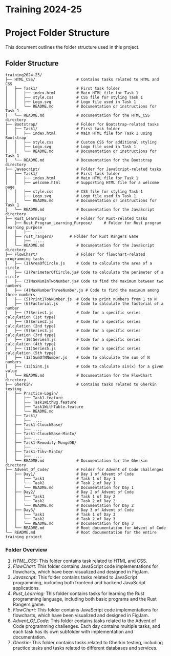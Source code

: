 # Training 2024-25

# Project Folder Structure

This document outlines the folder structure used in this project.

## Folder Structure

```
training2024-25/
├── HTML_CSS/                  # Contains tasks related to HTML and CSS
│   ├── Task1/                 # First task folder
│   │   ├── index.html         # Main HTML file for Task 1
│   │   ├── style.css          # CSS file for styling Task 1
│   │   ├── Logo.svg           # Logo file used in Task 1
│   │   └── README.md          # Documentation or instructions for Task 1
│   └── README.md              # Documentation for the HTML_CSS directory
├── Bootstrap/                 # Folder for Bootstrap-related tasks
│   ├── Task1/                 # First task folder
│   │   ├── index.html         # Main HTML file for Task 1 using Bootstrap
│   │   ├── style.css          # Custom CSS for additional styling
│   │   ├── Logo.svg           # Logo file used in Task 1
│   │   └── README.md          # Documentation or instructions for Task 1
│   └── README.md              # Documentation for the Bootstrap directory
├── Javascript/                # Folder for JavaScript-related tasks
│   ├── Task1/                 # First task folder
│   │   ├── index.html         # Main HTML file for Task 1
│   │   ├── welcome.html       # Supporting HTML file for a welcome page
│   │   ├── style.css          # CSS file for styling Task 1
│   │   ├── Logo.svg           # Logo file used in Task 1
│   │   └── README.md          # Documentation or instructions for Task 1
│   └── README.md              # Documentation for the JavaScript directory
├── Rust_Learning/             # Folder for Rust-related tasks
│   ├── Rust_Program_Learning_Purpose/     # Folder for Rust program learning purpose
│   │   ├── .....
│   ├── rust_rangers/       # Folder for Rust Rangers Game
│   │   ├── .....
│   └── README.md              # Documentation for the JavaScript directory
├── FlowChart/                 # Folder for flowchart-related programming tasks
│   ├── (1)AreaOfCircle.js     # Code to calculate the area of a circle
│   ├── (2)PerimeterOfCircle.js# Code to calculate the perimeter of a circle
│   ├── (3)MaxNumInTwoNumber.js# Code to find the maximum between two numbers
│   ├── (4)MaxNumberThreeNumber.js # Code to find the maximum among three numbers
│   ├── (5)Print1ToNNumber.js  # Code to print numbers from 1 to N
│   ├── (6)Factorial.js        # Code to calculate the factorial of a number
│   ├── (7)Series1.js          # Code for a specific series calculation (1st type)
│   ├── (8)Series2.js          # Code for a specific series calculation (2nd type)
│   ├── (9)Series3.js          # Code for a specific series calculation (3rd type)
│   ├── (10)Series4.js         # Code for a specific series calculation (4th type)
│   ├── (11)Series5.js         # Code for a specific series calculation (5th type)
│   ├── (12)SumOfNNumber.js    # Code to calculate the sum of N numbers
│   ├── (13)SinX.js            # Code to calculate sin(x) for a given value
│   └── README.md              # Documentation for the FlowChart directory
├── Gherkin/                   # Contains tasks related to Gherkin testing
│   ├── Practice-Login/
│   │   ├── Task1.feature
│   │   ├── Task1WithBg.feature
│   │   ├── Task1WithTable.feature
│   │   └── README.md
│   ├── Task1/
│   │   ├── ....
│   ├── Task1-ClouchBase/
│   │   ├── ....
│   ├── Task1-ClouchBase-MinIo/
│   │   ├── ....
│   ├── Task1-Remodify-MongoDB/
│   │   ├── ....
│   ├── Task1-Tikv-MinIo/
│   │   ├── ....
│   └── README.md              # Documentation for the Gherkin directory
├── Advent_Of_Code/            # Folder for Advent of Code challenges
│   ├── Day1/                  # Day 1 of Advent of Code
│   │   ├── Task1              # Task 1 of Day 1
│   │   └── Task2              # Task 2 of Day 1
│   │   └── README.md          # Documentation for Day 1
│   ├── Day2/                  # Day 2 of Advent of Code
│   │   ├── Task1              # Task 1 of Day 2
│   │   └── Task2              # Task 2 of Day 2
│   │   └── README.md          # Documentation for Day 2
│   ├── Day3/                  # Day 3 of Advent of Code
│   │   ├── Task1              # Task 1 of Day 3
│   │   └── Task2              # Task 2 of Day 3
│   │   └── README.md          # Documentation for Day 3
│   └── README.md              # Root documentation for Advent of Code
└── README.md                  # Root documentation for the entire training project

```

### Folder Overview
1. *HTML_CSS:* This folder contains task related to HTML and CSS.
2. *FlowChart:* This folder contains JavaScript code implementations for flowcharts, which have been visualized and designed in FigJam.
3. *Javascript:* This folder contains tasks related to JavaScript programming, including both frontend and backend JavaScript applications.
4. *Rust_Learning:* This folder contains tasks for learning the Rust programming language, including both basic programs and the Rust Rangers game.
5. *FlowChart:* This folder contains JavaScript code implementations for flowcharts, which have been visualized and designed in FigJam.
6. *Advent_Of_Code:* This folder contains tasks related to the Advent of Code programming challenges. Each day contains multiple tasks, and each task has its own subfolder with implementation and documentation.
7. *Gherkin:* This folder contains tasks related to Gherkin testing, including practice tasks and tasks related to different databases and services.
